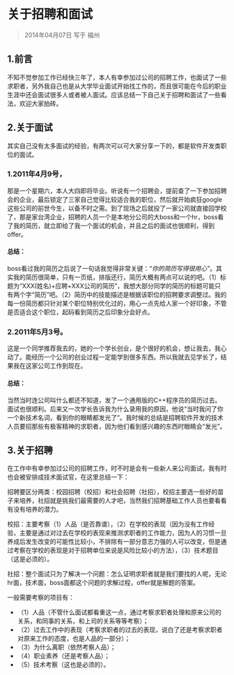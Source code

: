 # 关于招聘和面试

> 2014年04月07日 写于 福州

## 1.前言

不知不觉参加工作已经快三年了，本人有幸参加过公司的招聘工作，也面试了一些求职者，另外我自己也是从大学毕业面试开始找工作的，而且很可能在今后的职业生涯中还会面试很多人或者被人面试。应该总结一下自己关于招聘和面试了一些看法，欢迎大家拍砖。

## 2.关于面试

其实自己没有太多面试的经验，有两次可以可大家分享一下的，都是软件开发类职位的面试。

### 1.2011年4月9号，

那是一个星期六，本人大四即将毕业。听说有一个招聘会，提前查了一下参加招聘会的企业，最后锁定了三家自己觉得比较适合我的职位，然后就开始疯狂google这些公司的前世今生，以备不时之需。到了现场之后就投了一家公司就直接回学校了，那是家台湾企业，招聘的人员一个是本地分公司的大boss和一个hr，boss看了我的简历，就立即给了我一个面试的机会，并且之后的面试也很顺利，得到offer。

#### 总结：

boss看过我的简历之后说了一句话我觉得非常关键：*“你的简历写得很用心”*。其实我的简历很简单，只有一页纸，排版还行，简历大概有两点可以说的吧。（1）标题为“XXX(姓名)+应聘+XXX公司的简历”，我想大部分同学的简历的标题可能只有两个字“简历”吧。（2）简历中的技能描述是根据该职位的招聘要求调整过。我的每一份简历都只针对某个职位特别优化过的，用心一点先给人家一个好印象，不管是否适合这个职位，起码看到简历之后印象分会好点。


### 2.2011年5月3号。

这是一个同学推荐我去的，她的一个学长创业，是个很好的机会，想让我去，我心动了。能经历一个公司的创业过程一定能学到很多东西。所以我就去见学长了，结果我在这家公司工作到现在。

#### 总结：

当然当时连公司叫什么都还不知道，发了一个通用版的C++程序员的简历过去。面试也很顺利。后来又一次学长告诉我为什么录用我的原因，他说“当时我问了你一个新技术名词，看到你的眼睛都发光了”。我时候的总结是招聘软件开发的技术人员要招那些有极客精神的求职者，因为他们看到感兴趣的东西时眼睛会“发光”。

## 3.关于招聘

在工作中有幸参加过公司的招聘工作，时不时是会有一些新人来公司面试，我有时也会被安排成技术面试官，在这里总结一下：

招聘要区分两类：校园招聘（校招）和社会招聘（社招），校招主要选一些好的苗子来培养，社招就是挑我们最需要的人才吧，当然我们招聘基础工作人员也要看看有没有培养的潜力。

校招：主要考察（1）人品（是否靠谱），（2）在学校的表现（因为没有工作经验，主要是通过对过去在学校的表现来推测求职者的工作能力，因为人的习惯一旦养成后发生改变的可能性比较小，不排除有一部分意志力强的人可以改变，但是通过考察在学校的表现是对于招聘单位来说是风险比较小的方法），（3）技术题目（这是必须的）。

社招：整个面试只为了解决一个问题：怎么证明求职者就是我们要找的人呢，无论hr面，技术面，boss面都这个问题的求解过程，offer就是解题的答案。

一般需要考察的项目有：

- （1）人品（不管什么面试都看重这一点，通过考察求职者处理和原来公司的关系，和同事的关系，和上司的关系等等考察）；
- （2）过去工作中的表现（考察求职者的过去的表现，说白了还是考察求职者对原来工作的态度，也是人品的一部分）；
- （3）为什么离职（依然考察人品）；
- （4）职业素养（还是考察人品）；
- （5）技术考察（这也是必须的）。
